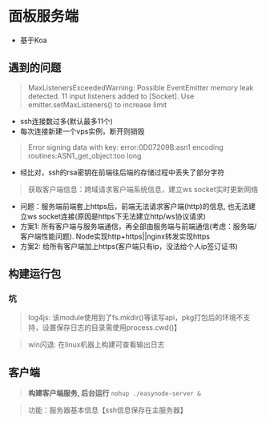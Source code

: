 # 面板服务端

- 基于Koa

## 遇到的问题

> MaxListenersExceededWarning: Possible EventEmitter memory leak detected. 11 input listeners added to [Socket]. Use emitter.setMaxListeners() to increase limit
- ssh连接数过多(默认最多11个)
- 每次连接新建一个vps实例，断开则销毁

> Error signing data with key: error:0D07209B:asn1 encoding routines:ASN1_get_object:too long
- 经比对，ssh的rsa密钥在前端往后端的存储过程中丢失了部分字符

> 获取客户端信息：跨域请求客户端系统信息，建立ws socket实时更新网络
- 问题：服务端前端套上https后，前端无法请求客户端(http)的信息, 也无法建立ws socket连接(原因是https下无法建立http/ws协议请求)
- 方案1: 所有客户端与服务端通信，再全部由服务端与前端通信(考虑：服务端/客户端性能问题). Node实现http+https||nginx转发实现https
- 方案2: 给所有客户端加上https(客户端只有ip，没法给个人ip签订证书)

## 构建运行包

### 坑

> log4js: 该module使用到了fs.mkdir()等读写api，pkg打包后的环境不支持，设置保存日志的目录需使用process.cwd()】

> win闪退: 在linux机器上构建可查看输出日志

## 客户端

> **构建客户端服务, 后台运行** `nohup ./easynode-server &`

> 功能：服务器基本信息【ssh信息保存在主服务器】
